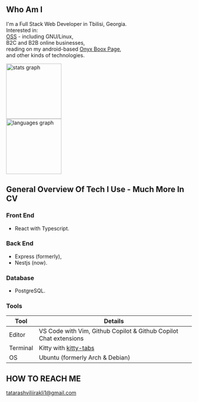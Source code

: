 ## Who Am I

I'm a Full Stack Web Developer in Tbilisi, Georgia.  
Interested in:  
[OSS](https://www.youtube.com/watch?v=Ag1AKIl_2GM) - including GNU/Linux,  
B2C and B2B online businesses,  
reading on my android-based [Onyx Boox Page](https://www.youtube.com/watch?v=nga9V06SRm8),  
and other kinds of technologies.

<div align="left">
  <img src="https://github-readme-stats.vercel.app/api?username=monoira&hide_title=false&hide_rank=true&show_icons=true&include_all_commits=true&count_private=true&disable_animations=false&theme=nord&locale=en&hide_border=false&order=1" height="150" alt="stats graph" /> <br>
  <img src="https://github-readme-stats.vercel.app/api/top-langs?username=monoira&locale=en&hide_title=false&layout=compact&card_width=320&langs_count=6&theme=nord&hide_border=false&order=2" height="150" alt="languages graph"  />
</div>

## General Overview Of Tech I Use - Much More In CV

### Front End

- React with Typescript.

### Back End

- Express (formerly),
- Nestjs (now).

### Database

- PostgreSQL.

### Tools

| Tool     | Details                                                           |
| -------- | ----------------------------------------------------------------- |
| Editor   | VS Code with Vim, Github Copilot & Github Copilot Chat extensions |
| Terminal | Kitty with [kitty-tabs](https://github.com/monoira/kitty-tabs)    |
| OS       | Ubuntu (formerly Arch & Debian)                                   |

## HOW TO REACH ME

tatarashviliirakli1@gmail.com
